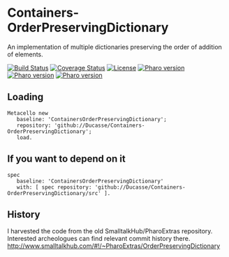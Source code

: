 # Containers-OrderPreservingDictionary
An implementation of multiple dictionaries preserving the order of addition of elements.

[![Build Status](https://travis-ci.com/Ducasse/Containers-OrderPreservingDictionary.svg?branch=master)](https://travis-ci.com/Ducasse/Containers-OrderPreservingDictionary)
[![Coverage Status](https://coveralls.io/repos/github//Ducasse/Containers-OrderPreservingDictionary/badge.svg?branch=master)](https://coveralls.io/github//Ducasse/Containers-OrderPreservingDictionary?branch=master)
[![License](https://img.shields.io/badge/license-MIT-blue.svg)]()
[![Pharo version](https://img.shields.io/badge/Pharo-6.1-%23aac9ff.svg)](https://pharo.org/download)
[![Pharo version](https://img.shields.io/badge/Pharo-7.0-%23aac9ff.svg)](https://pharo.org/download)
[![Pharo version](https://img.shields.io/badge/Pharo-8.0-%23aac9ff.svg)](https://pharo.org/download)
<!-- [![Build status](https://ci.appveyor.com/api/projects/status/1wdnjvmlxfbml8qo?svg=true)](https://ci.appveyor.com/project/olekscode/dataframe)  -->



## Loading

```
Metacello new
   baseline: 'ContainersOrderPreservingDictionary';
   repository: 'github://Ducasse/Containers-OrderPreservingDictionary';
   load.
```

## If you want to depend on it

```
spec 
   baseline: 'ContainersOrderPreservingDictionary' 
   with: [ spec repository: 'github://Ducasse/Containers-OrderPreservingDictionary/src' ].
```

## History
I harvested the code from the old SmalltalkHub/PharoExtras repository. Interested archeologues can find relevant commit history there. 
http://www.smalltalkhub.com/#!/~PharoExtras/OrderPreservingDictionary
